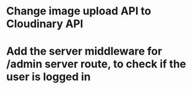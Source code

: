 # Change image upload API to Cloudinary API
# Add the server middleware for /admin server route, to check if the user is logged in